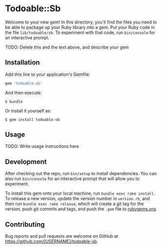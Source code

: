# Todoable::Sb

Welcome to your new gem! In this directory, you'll find the files you need to be able to package up your Ruby library into a gem. Put your Ruby code in the file `lib/todoable/sb`. To experiment with that code, run `bin/console` for an interactive prompt.

TODO: Delete this and the text above, and describe your gem

## Installation

Add this line to your application's Gemfile:

```ruby
gem 'todoable-sb'
```

And then execute:

    $ bundle

Or install it yourself as:

    $ gem install todoable-sb

## Usage

TODO: Write usage instructions here

## Development

After checking out the repo, run `bin/setup` to install dependencies. You can also run `bin/console` for an interactive prompt that will allow you to experiment.

To install this gem onto your local machine, run `bundle exec rake install`. To release a new version, update the version number in `version.rb`, and then run `bundle exec rake release`, which will create a git tag for the version, push git commits and tags, and push the `.gem` file to [rubygems.org](https://rubygems.org).

## Contributing

Bug reports and pull requests are welcome on GitHub at https://github.com/[USERNAME]/todoable-sb.

